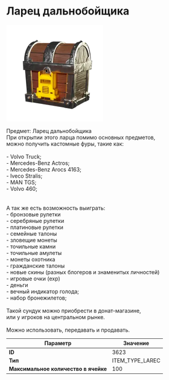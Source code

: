 # Ларец дальнобойщика

![Item Image](../img/3623.webp?raw=true)

Предмет: Ларец дальнобойщика<br>При открытии этого ларца помимо основных предметов,<br>можно получить кастомные фуры, такие как:<br><br>- Volvo Truck;<br>- Mercedes-Benz Actros;<br>- Mercedes-Benz Arocs 4163;<br>- Iveco Stralis;<br>- MAN TGS;<br>- Volvo 460;<br><br><br>А так же есть возможность выиграть:<br>- бронзовые рулетки<br>- серебряные рулетки<br>- платиновые рулетки<br>- семейные талоны<br>- зловещие монеты<br>- точильные камни<br>- точильные амулеты<br>- монеты охотника<br>- гражданские талоны<br>- новые скины (разных блогеров и знаменитых личностей)<br>- игровые очки (exp)<br>- деньги<br>- вечный индикатор голода;<br>- набор бронежилетов;<br><br>Такой сундук можно приобрести в донат-магазине,<br>или у игроков на центральном рынке.<br><br>Можно использовать, передавать и продавать.


| Параметр | Значение |
|----------|----------|
| **ID** | 3623 |
| **Тип** | ITEM_TYPE_LAREC |
| **Максимальное количество в ячейке** | 100 |

